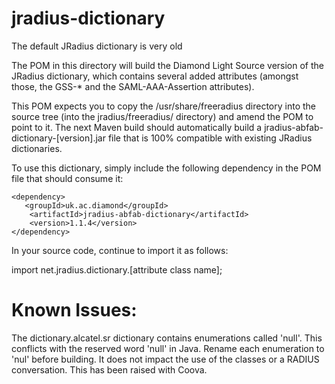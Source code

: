 jradius-dictionary
==================

The default JRadius dictionary is very old

The POM in this directory will build the Diamond Light Source version of the JRadius dictionary, 
which contains several added attributes (amongst those, the GSS-* and the SAML-AAA-Assertion attributes).

This POM expects you to copy the /usr/share/freeradius directory into the source tree 
(into the jradius/freeradius/ directory) and amend the POM to point to it. The next Maven build should 
automatically build a jradius-abfab-dictionary-[version].jar file that is 100% compatible with 
existing JRadius dictionaries. 

To use this dictionary, simply include the following dependency in the POM file that should consume it:

    <dependency>
       <groupId>uk.ac.diamond</groupId>
        <artifactId>jradius-abfab-dictionary</artifactId>
        <version>1.1.4</version>
    </dependency>

In your source code, continue to import it as follows:

import net.jradius.dictionary.[attribute class name];

Known Issues:
=============

The dictionary.alcatel.sr dictionary contains enumerations called 'null'. This conflicts with the 
reserved word 'null' in Java. Rename each enumeration to 'nul' before building. It does not impact
the use of the classes or a RADIUS conversation. This has been raised with Coova.
